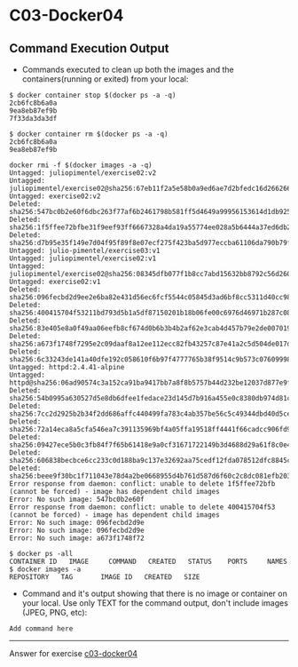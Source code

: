 # C03-Docker04


## Command Execution Output
- Commands executed to clean up both the images and the containers(running or exited) from your local:
```
$ docker container stop $(docker ps -a -q)
2cb6fc8b6a0a
9ea8eb87ef9b
7f33da3da3df

$ docker container rm $(docker ps -a -q)
2cb6fc8b6a0a
9ea8eb87ef9b

docker rmi -f $(docker images -a -q)
Untagged: juliopimentel/exercise02:v2
Untagged: juliopimentel/exercise02@sha256:67eb11f2a5e58b0a9ed6ae7d2bfedc16d266266e0a3afcffcb0c3296165635f5
Untagged: exercise02:v2
Deleted: sha256:547bc0b2e60f6dbc263f77af6b2461798b581ff5d4649a99956153614d1db925
Deleted: sha256:1f5ffee72bfbe31f9eef93ff6667328a4da19a55774ee028a5b6444a37ed6db2
Deleted: sha256:d7b95e35f149e7d04f95f89f8e07ecf275f423ba5d977eccba61106da790b79f
Untagged: julio-pimentel/exercise03:v1
Untagged: juliopimentel/exercise02:v1
Untagged: juliopimentel/exercise02@sha256:08345dfb077f1b8cc7abd15632bb8792c56d260a2318cc5ad4df821436183149
Untagged: exercise02:v1
Deleted: sha256:096fecbd2d9ee2e6ba82e431d56ec6fcf5544c05845d3ad6bf8cc5311d40cc98
Deleted: sha256:400415704f53211bd793d5b1a5df87150201b18b06fe00c6976d46971b287c08
Deleted: sha256:83e405e8a0f49aa06eefb8cf674d0b6b3b4b2af62e3cab4d457b79e2de007019
Deleted: sha256:a673f1748f7295e2c09daaf8a12ee112ecc82fb43257c87e41a2c5d504de017d
Deleted: sha256:6c33243de141a40dfe192c058610f6b97f4777765b38f9514c9b573c07609998
Untagged: httpd:2.4.41-alpine
Untagged: httpd@sha256:06ad90574c3a152ca91ba9417bb7a8f8b5757b44d232be12037d877e9f8f68ed
Deleted: sha256:54b0995a630527d5e8db6dfee1fedace23d145d7b916a455e0c8380db974d81c
Deleted: sha256:7cc2d2925b2b34f2dd686affc440499fa783c4ab357be56c5c49344dbd40d5ce
Deleted: sha256:72a14eca8a5cfa546ea7c391135969bf4a05ffa19518ff4441f66cadcc906fd9
Deleted: sha256:09427ece5b0c3fb84f7f65b61418e9a0cf31671722149b3d4688d29a61f8c0e4
Deleted: sha256:606838becbce6cc233c0d188ba9c137e32692aa75cedf12fda078512dfc8845c
Deleted: sha256:beee9f30bc1f711043e78d4a2be0668955d4b761d587d6f60c2c8dc081efb203
Error response from daemon: conflict: unable to delete 1f5ffee72bfb (cannot be forced) - image has dependent child images
Error: No such image: 547bc0b2e60f
Error response from daemon: conflict: unable to delete 400415704f53 (cannot be forced) - image has dependent child images
Error: No such image: 096fecbd2d9e
Error: No such image: 096fecbd2d9e
Error: No such image: a673f1748f72

$ docker ps -all
CONTAINER ID   IMAGE     COMMAND   CREATED   STATUS    PORTS     NAMES
$ docker images -a
REPOSITORY   TAG       IMAGE ID   CREATED   SIZE

```

- Command and it's output showing that there is no image or container on your local. Use only TEXT for the command output, don't include images (JPEG, PNG, etc):
```
Add command here
```

<!-- Don't change anything below this point-->
<!-- Before commiting, remove both commented lines--> 
***
Answer for exercise [c03-docker04](https://github.com/devopsacademyau/academy/blob/af3225a3436f263164e8daebc6bbd1ef3122b900/classes/03class/exercises/c03-docker04/README.md)